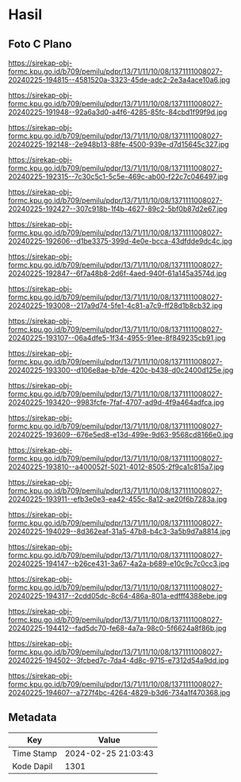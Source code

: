 # Hasil

## Foto C Plano

https://sirekap-obj-formc.kpu.go.id/b709/pemilu/pdpr/13/71/11/10/08/1371111008027-20240225-194815--4581520a-3323-45de-adc2-2e3a4ace10a6.jpg

https://sirekap-obj-formc.kpu.go.id/b709/pemilu/pdpr/13/71/11/10/08/1371111008027-20240225-191948--92a6a3d0-a4f6-4285-85fc-84cbd1f99f9d.jpg

https://sirekap-obj-formc.kpu.go.id/b709/pemilu/pdpr/13/71/11/10/08/1371111008027-20240225-192148--2e948b13-88fe-4500-939e-d7d15645c327.jpg

https://sirekap-obj-formc.kpu.go.id/b709/pemilu/pdpr/13/71/11/10/08/1371111008027-20240225-192315--7c30c5c1-5c5e-469c-ab00-f22c7c046497.jpg

https://sirekap-obj-formc.kpu.go.id/b709/pemilu/pdpr/13/71/11/10/08/1371111008027-20240225-192427--307c918b-1f4b-4627-89c2-5bf0b87d2e67.jpg

https://sirekap-obj-formc.kpu.go.id/b709/pemilu/pdpr/13/71/11/10/08/1371111008027-20240225-192606--d1be3375-399d-4e0e-bcca-43dfdde9dc4c.jpg

https://sirekap-obj-formc.kpu.go.id/b709/pemilu/pdpr/13/71/11/10/08/1371111008027-20240225-192847--6f7a48b8-2d6f-4aed-940f-61a145a3574d.jpg

https://sirekap-obj-formc.kpu.go.id/b709/pemilu/pdpr/13/71/11/10/08/1371111008027-20240225-193008--217a9d74-5fe1-4c81-a7c9-ff28d1b8cb32.jpg

https://sirekap-obj-formc.kpu.go.id/b709/pemilu/pdpr/13/71/11/10/08/1371111008027-20240225-193107--06a4dfe5-1f34-4955-91ee-8f849235cb91.jpg

https://sirekap-obj-formc.kpu.go.id/b709/pemilu/pdpr/13/71/11/10/08/1371111008027-20240225-193300--d106e8ae-b7de-420c-b438-d0c2400d125e.jpg

https://sirekap-obj-formc.kpu.go.id/b709/pemilu/pdpr/13/71/11/10/08/1371111008027-20240225-193420--9983fcfe-7faf-4707-ad9d-4f9a464adfca.jpg

https://sirekap-obj-formc.kpu.go.id/b709/pemilu/pdpr/13/71/11/10/08/1371111008027-20240225-193609--676e5ed8-e13d-499e-9d63-9568cd8166e0.jpg

https://sirekap-obj-formc.kpu.go.id/b709/pemilu/pdpr/13/71/11/10/08/1371111008027-20240225-193810--a400052f-5021-4012-8505-2f9ca1c815a7.jpg

https://sirekap-obj-formc.kpu.go.id/b709/pemilu/pdpr/13/71/11/10/08/1371111008027-20240225-193911--efb3e0e3-ea42-455c-8a12-ae20f6b7283a.jpg

https://sirekap-obj-formc.kpu.go.id/b709/pemilu/pdpr/13/71/11/10/08/1371111008027-20240225-194029--8d362eaf-31a5-47b8-b4c3-3a5b9d7a8814.jpg

https://sirekap-obj-formc.kpu.go.id/b709/pemilu/pdpr/13/71/11/10/08/1371111008027-20240225-194147--b26ce431-3a67-4a2a-b689-e10c9c7c0cc3.jpg

https://sirekap-obj-formc.kpu.go.id/b709/pemilu/pdpr/13/71/11/10/08/1371111008027-20240225-194317--2cdd05dc-8c64-486a-801a-edfff4388ebe.jpg

https://sirekap-obj-formc.kpu.go.id/b709/pemilu/pdpr/13/71/11/10/08/1371111008027-20240225-194412--fad5dc70-fe68-4a7a-98c0-5f6624a8f86b.jpg

https://sirekap-obj-formc.kpu.go.id/b709/pemilu/pdpr/13/71/11/10/08/1371111008027-20240225-194502--3fcbed7c-7da4-4d8c-9715-e7312d54a9dd.jpg

https://sirekap-obj-formc.kpu.go.id/b709/pemilu/pdpr/13/71/11/10/08/1371111008027-20240225-194607--a727f4bc-4264-4829-b3d6-734a1f470368.jpg


## Metadata

| Key        | Value               |
| ---------- | ------------------- |
| Time Stamp | 2024-02-25 21:03:43 |
| Kode Dapil | 1301                |



